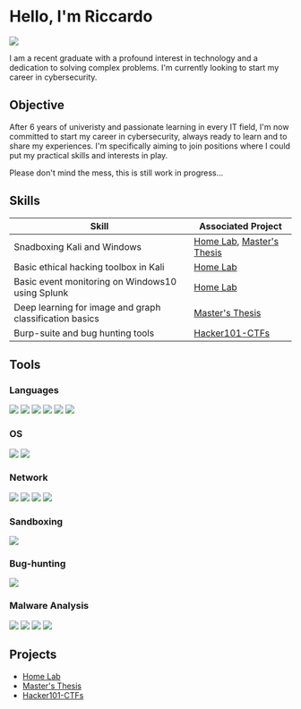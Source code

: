 # Hello, I'm Riccardo
<a href="http://www.linkedin.com/in/riccardo-bragaglia-96700a218"><img src="https://img.shields.io/badge/-LinkedIn-0072b1?&style=for-the-badge&logo=linkedin&logoColor=white" /></a>

I am a recent graduate with a profound interest in technology and a dedication to solving complex problems. I'm currently looking to start my career in cybersecurity. 

## Objective

After 6 years of univeristy and passionate learning in every IT field, I'm now committed to start my career in cybersecurity, always ready to learn and to share my experiences. I'm specifically aiming to join positions where I could put my practical skills and interests in play.

Please don't mind the mess, this is still work in progress...

## Skills

| Skill                                         | Associated Project         |
|-----------------------------------------------|----------------------------|
| Snadboxing Kali and Windows         | <a href="https://github.com/RBraga-droid/project_home_lab.git">Home Lab</a>, <a href="https://github.com/RBraga-droid/MasterThesys.git">Master's Thesis</a>|
| Basic ethical hacking toolbox in Kali | <a href="https://github.com/RBraga-droid/project_home_lab.git">Home Lab</a>|
| Basic event monitoring on Windows10 using Splunk         | <a href="https://github.com/RBraga-droid/project_home_lab.git">Home Lab</a>|
| Deep learning for image and graph classification basics| <a href="https://github.com/RBraga-droid/MasterThesys.git">Master's Thesis</a> |
| Burp-suite and bug hunting tools| <a href="https://github.com/RBraga-droid/hacker101-CTFs.git">Hacker101-CTFs</a> |

## Tools

### Languages
<div>
  <img src="https://img.shields.io/badge/-Java-007396?style=for-the-badge&logo=java&logoColor=white" />
  <img src="https://img.shields.io/badge/-C-A8B9CC?style=for-the-badge&logo=c&logoColor=white" />  
  <img src="https://img.shields.io/badge/-C++-00599C?style=for-the-badge&logo=c%2B%2B&logoColor=white" />  
  <img src="https://img.shields.io/badge/-PHP-777BB4?style=for-the-badge&logo=php&logoColor=white" />  
  <img src="https://img.shields.io/badge/-HTML-E34F26?style=for-the-badge&logo=html5&logoColor=white" />  
  <img src="https://img.shields.io/badge/-Python-3776AB?style=for-the-badge&logo=python&logoColor=white" />  
</div>

### OS
<div>
  <img src="https://img.shields.io/badge/-Windows-0078D6?style=for-the-badge&logo=windows&logoColor=white" />
  <img src="https://img.shields.io/badge/-Kali%20Linux-557C94?style=for-the-badge&logo=kalilinux&logoColor=white" />
  
</div>

### Network
<div>
  <img src="https://img.shields.io/badge/-Wireshark-1679A7?style=for-the-badge&logo=Wireshark&logoColor=white" />
  <img src="https://img.shields.io/badge/-FakeNet-000000?style=for-the-badge&logoColor=white" />
  <img src="https://img.shields.io/badge/-OPNsense-1AB394?style=for-the-badge&logo=OPNsense&logoColor=white" />
  <img src="https://img.shields.io/badge/-Nmap-000000?style=for-the-badge&logoColor=white" />
  
</div>

### Sandboxing
<div>
  <img src="https://img.shields.io/badge/-Oracle%20VM%20VirtualBox-183A61?style=for-the-badge&logo=VirtualBox&logoColor=white" />
</div>

### Bug-hunting
<div>
  <img src="https://img.shields.io/badge/-Burp%20Suite-183A61?style=for-the-badge&logo=BurpSuite&logoColor=white" />

</div>

### Malware Analysis
<div>
  <img src="https://img.shields.io/badge/-PEstudio-6B4EA0?style=for-the-badge&logo=PEstudio&logoColor=white" />
  <img src="https://img.shields.io/badge/-IDA-1F415D?style=for-the-badge&logo=IDA&logoColor=white" />
  <img src="https://img.shields.io/badge/-Detect%20It%20Easy-2B5080?style=for-the-badge&logo=DetectItEasy&logoColor=white" />
  <img src="https://img.shields.io/badge/-Scylla-3A637C?style=for-the-badge&logo=Scylla&logoColor=white" />

</div>

## Projects
- <a href="https://github.com/RBraga-droid/project_home_lab.git">Home Lab</a>
- <a href="https://github.com/RBraga-droid/MasterThesys.git">Master's Thesis</a>
- <a href="https://github.com/RBraga-droid/hacker101-CTFs.git">Hacker101-CTFs</a>

